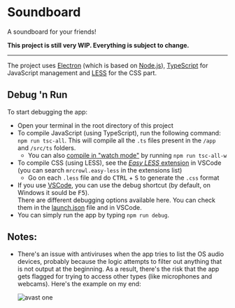 # Soundboard
 A soundboard for your friends!

**This project is still very WIP. Everything is subject to change.**

<hr/>

The project uses [Electron](https://www.electronjs.org/) (which is based on [Node.js](https://nodejs.org/en/)), [TypeScript](https://www.typescriptlang.org/) for JavaScript management and [LESS](https://lesscss.org/) for the CSS part.

## Debug 'n Run
To start debugging the app:
- Open your terminal in the root directory of this project
- To compile JavaScript (using TypeScript), run the following command: `npm run tsc-all`. This will compile all the `.ts` files present in the `/app` and `/src/ts` folders.
  - You can also [compile in "watch mode"](https://www.typescriptlang.org/docs/handbook/configuring-watch.html) by running `npm run tsc-all-w`
  <!-- TODO: use official LESS Node.js compilation as primary option -->
- To compile CSS (using LESS), see the [*Easy LESS* extension](https://marketplace.visualstudio.com/items?itemName=mrcrowl.easy-less) in VSCode (you can search `mrcrowl.easy-less` in the extensions list)
  - Go on each `.less` file and do <kbd>CTRL</kbd> + <kbd>S</kbd> to generate the `.css` format
- If you use [VSCode](https://code.visualstudio.com/), you can use the debug shortcut (by default, on Windows it sould be <kbd>F5</kbd>).<br />
  There are different debugging options available here. You can check them in the [launch.json](./.vscode/launch.json) file and in VSCode.
- You can simply run the app by typing `npm run debug`.

<!-- TODO: add explanation for forced TS compilation (i.e. "--force") -->

## Notes:
- There's an issue with antiviruses when the app tries to list the OS audio devices, probably because the logic attempts to filter out anything that is not output at the beginning. As a result, there's the risk that the app gets flagged for trying to access other types (like microphones and webcams). Here's the example on my end:
  
  ![avast one](https://user-images.githubusercontent.com/43073074/224540986-0cfaa501-bcf2-4a44-9505-21c21e71b398.png)